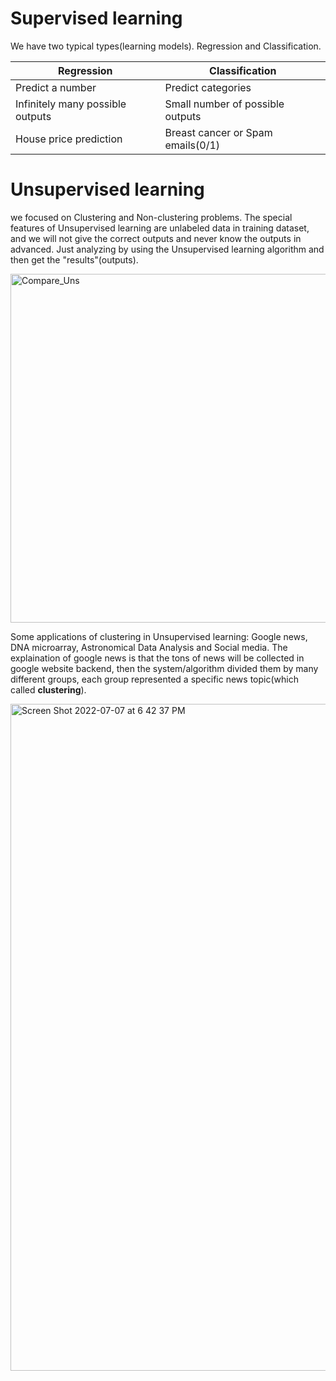 # Supervised learning
We have two typical types(learning models). Regression and Classification.

| Regression  | Classification |
| ------------- | ------------- |
| Predict a number  | Predict categories  |
| Infinitely many possible outputs | Small number of possible outputs  |
|House price prediction | Breast cancer or Spam emails(0/1) |



# Unsupervised learning
we focused on Clustering and Non-clustering problems. The special features of Unsupervised learning are unlabeled data in training dataset, and we will not give the correct outputs and never know the outputs in advanced. Just analyzing by using the Unsupervised learning algorithm and then get the "results"(outputs).

<img width="558" alt="Compare_Uns" src="https://user-images.githubusercontent.com/99445916/177882328-822b620b-a95b-4f91-9ba5-7eeafc429ae4.png">

Some applications of clustering in Unsupervised learning: Google news, DNA microarray, Astronomical Data Analysis and Social media.
The explaination of google news is that the tons of news will be collected in google website backend, then the system/algorithm divided them by many different groups, each group represented a specific news topic(which called **clustering**).

<img width="1067" alt="Screen Shot 2022-07-07 at 6 42 37 PM" src="https://user-images.githubusercontent.com/99445916/177883363-5e2aa744-525b-47fe-9576-55027692cae0.png">
